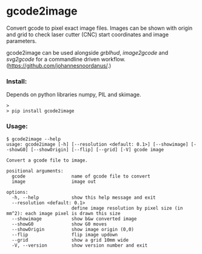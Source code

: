 # gcode2image

Convert gcode to pixel exact image files.
Images can be shown with origin and grid to check laser cutter (CNC) start coordinates and image parameters.

gcode2image can be used alongside *grblhud*, *image2gcode* and *svg2gcode* for a commandline driven workflow. (https://github.com/johannesnoordanus/.)

### Install:
Depends on python libraries numpy, PIL and skimage.
```
> 
> pip install gcode2image
```
### Usage:
```
$ gcode2image --help
usage: gcode2image [-h] [--resolution <default: 0.1>] [--showimage] [--showG0] [--showOrigin] [--flip] [--grid] [-V] gcode image

Convert a gcode file to image.

positional arguments:
  gcode                 name of gcode file to convert
  image                 image out

options:
  -h, --help            show this help message and exit
  --resolution <default: 0.1>
                        define image resolution by pixel size (in mm^2): each image pixel is drawn this size
  --showimage           show b&w converted image
  --showG0              show G0 moves
  --showOrigin          show image origin (0,0)
  --flip                flip image updown
  --grid                show a grid 10mm wide
  -V, --version         show version number and exit
```
